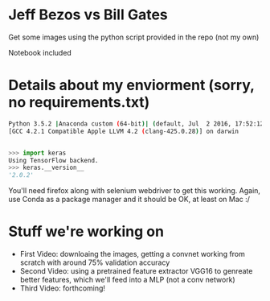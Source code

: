 # Jeff Bezos vs Bill Gates

Get some images using the python script provided in the repo (not my own)

Notebook included

# Details about my enviorment (sorry, no requirements.txt)


```bash
Python 3.5.2 |Anaconda custom (64-bit)| (default, Jul  2 2016, 17:52:12) 
[GCC 4.2.1 Compatible Apple LLVM 4.2 (clang-425.0.28)] on darwin
```

```python

>>> import keras
Using TensorFlow backend.
>>> keras.__version__
'2.0.2'

```

You'll need firefox along with selenium webdriver to get this working. Again, use Conda as a package manager and it should be OK, at least on Mac :/

# Stuff we're working on

- First Video: downloaing the images, getting a convnet working from scratch with around 75% validation accuracy
- Second Video: using a pretrained feature extractor VGG16 to genreate better features, which we'll feed into a MLP (not a conv network)
- Third Video: forthcoming!




